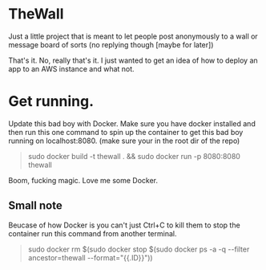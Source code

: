 # TheWall
Just a little project that is meant to let people post anonymously to a wall or message board of sorts (no replying though [maybe for later])

That's it. No, really that's it. I just wanted to get an idea of how to deploy an app to an AWS instance and what not.

# Get running.

Update this bad boy with Docker. Make sure you have docker installed and then run this one command to spin up
the container to get this bad boy running on localhost:8080. (make sure your in the root dir of the repo)

> sudo docker build -t thewall . && sudo docker run -p 8080:8080 thewall

Boom, fucking magic. Love me some Docker.

## Small note

Beucase of how Docker is you can't just Ctrl+C to kill them to stop the container run this command from another terminal.

> sudo docker rm $(sudo docker stop $(sudo docker ps -a -q --filter ancestor=thewall --format="{{.ID}}"))